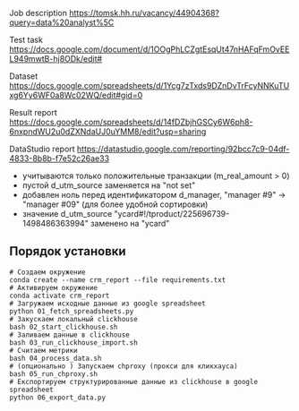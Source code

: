 Job description https://tomsk.hh.ru/vacancy/44904368?query=data%20analyst%5C

Test task https://docs.google.com/document/d/1OOgPhLCZgtEsqUt47nHAFqFmOvEEL949mwtB-hj8ODk/edit#

Dataset https://docs.google.com/spreadsheets/d/1Ycg7zTxds9DZnDvTrFcyNNKuTUxg6Yy6WF0a8Wc02WQ/edit#gid=0

Result report https://docs.google.com/spreadsheets/d/14fDZbjhGSCy6W6ph8-6nxpndWU2u0dZXNdaUJ0uYMM8/edit?usp=sharing

DataStudio report https://datastudio.google.com/reporting/92bcc7c9-04df-4833-8b8b-f7e52c26ae33

* учитываются только положительные транзакции (m_real_amount > 0)
* пустой d_utm_source заменяется на "not set"
* добавлен ноль перед идентификатором d_manager, "manager #9" -> "manager #09" (для более удобной сортировки)
* значение d_utm_source "ycard#!/tproduct/225696739-1498486363994" заменено на "ycard"

## Порядок установки

```
# Создаем окружение
conda create --name crm_report --file requirements.txt
# Активируем окружение
conda activate crm_report
# Загружаем исходные данные из google spreadsheet
python 01_fetch_spreadsheets.py
# Закускаем локальный clickhouse
bash 02_start_clickhouse.sh
# Заливаем данные в clickhouse
bash 03_run_clickhouse_import.sh
# Считаем метрики
bash 04_process_data.sh
# (опционально ) Запускаем chproxy (прокси для кликхауса)
bash 05_run_chproxy.sh
# Експортируем структурированные данные из clickhouse в google spreadsheet
python 06_export_data.py
```
